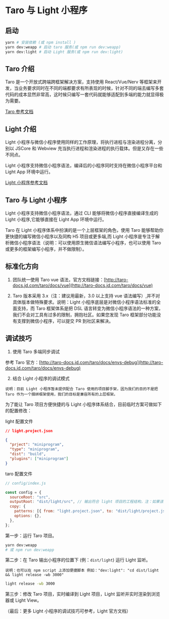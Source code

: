 # Taro 与 Light 小程序

## 启动

```bash
yarn # 安装依赖 (或 npm install )
yarn dev:weapp # 启动 taro 服务(或 npm run dev:weapp)
yarn dev:light # 启动 Light 服务(或 npm run dev:light)
```

## Taro 介绍

Taro 是一个开放式跨端跨框架解决方案，支持使用 React/Vue/Nerv 等框架来开发，当业务要求同时在不同的端都要求有所表现的时候，针对不同的端去编写多套代码的成本显然非常高，这时候只编写一套代码就能够适配到多端的能力就显得极为需要。

[Taro 参考文档](http://taro-docs.jd.com/taro/docs/README)

## Light 介绍

Light 小程序与微信小程序使用同样的工作原理，将执行进程与渲染进程分离，分别以 JSCore 和 Webview 充当执行进程和渲染进程的执行载体。但是又存在一些不同点。

Light 小程序支持微信小程序语法，编译后的小程序同时支持在微信小程序平台和 Light App 环境中运行。

[Light 小程序参考文档](https://document.lightyy.com/zh-cn/docs/miniapp/reference/index.html)

## Taro 与 Light 小程序

Light 小程序支持微信小程序语法，通过 CLI 能够将微信小程序直接编译生成的 Light 小程序,它能够直接在 Light App 环境中运行。

Taro 在 Light 小程序体系中扮演的是一个上层框架的角色，使用 Taro 能够帮助你更快捷的编写微信小程序以及同构 H5 项目或更多端,而 Light 小程序是专注于解析微信小程序语法（说明：可以使用原生微信语法编写小程序，也可以使用 Taro 或更多的框架编写小程序，并不做限制）。

## 标准化方向

1. 团队统一使用 Taro vue 语法，官方文档链接：[http://taro-docs.jd.com/taro/docs/vue](http://taro-docs.jd.com/taro/docs/vue)

2. Taro 版本采用 3.x（注：建议用最新，3.0 以上支持 vue 语法编写）,并不对具体版本做特殊要求。说明：Light 小程序底层是对微信小程序语法标准的全面支持，而 Taro 框架体系是把 DSL 语言转变为微信小程序语法的一种方案，我们不会对工具有过多的限制，拥抱社区。如果您发现 Taro 框架部分功能没有支撑到微信小程序，可以提交 PR 到社区来解决。

## 调试技巧

1. 使用 Taro 多端同步调试

参考 Taro 官方：[http://taro-docs.jd.com/taro/docs/envs-debug](http://taro-docs.jd.com/taro/docs/envs-debug)

2. 结合 Light 小程序的调试模式

`说明：目前 Light 小程序暂未提供配合 Taro 使用的项目脚手架，因为我们的目的不是把 Taro 作为一个捆绑框架使用，我们的目标是兼容所有的上层框架。`

为了能让 Taro 项目方便快捷的与 Light 小程序体系结合，目前临时方案可做如下的配置修改：

light 配置文件

```json
// light.project.json

{
  "prject": "miniprogram",
  "type": "miniprogram",
  "dist": "build",
  "plugins": ["miniprogram"]
}
```

taro 配置文件

```javascript
// config/index.js

const config = {
  sourceRoot: "src",
  outputRoot: "dist/light/src", // 输出符合 light 项目的工程结构，注：如果该项目为多端同构项目，此处可以根据环境变量，做不同的输出结构配置
  copy: {
    patterns: [{ from: "light.project.json", to: "dist/light/project.json" }], // 复制 light 项目配置文件，到 light 工程
    options: {},
  },
};
```

第一步：运行 Taro 项目。

```bash
yarn dev:weapp
# 或 npm run dev:weapp
```

第二步：在 Taro 输出小程序的位置下 (例：`dist/light`) 运行 Light 监听。

`说明：也可以在 npm script 上添加便捷脚本 例如："dev:light": "cd dist/light && light release -wb 3000"`

```bash
light release -wb 3000
```

第三步：修改 Taro 项目，实时编译到 Light 项目，Light 监听并实时渲染到浏览器或 Light View。

（最后：更多 Light 小程序的调试技巧可参考，Light 官方文档）
